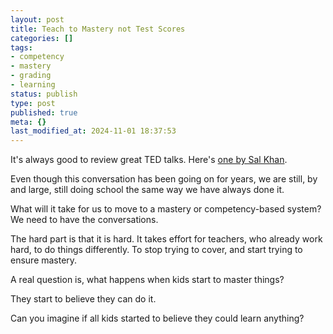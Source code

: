 ```yaml
---
layout: post
title: Teach to Mastery not Test Scores
categories: []
tags:
- competency
- mastery
- grading
- learning
status: publish
type: post
published: true
meta: {}
last_modified_at: 2024-11-01 18:37:53
---
```


It's always good to review great TED talks. Here's 
[one by Sal Khan](https://www.ted.com/talks/sal_khan_let_s_teach_for_mastery_not_test_scores/discussion?ref=nf).

Even though this conversation has been going on for years, we are still, by and large, still doing school the same way we have always done it.

What will it take for us to move to a mastery or competency-based system? We need to have the conversations.

The hard part is that it is hard. It takes effort for teachers, who already work hard, to do things differently. To stop trying to cover, and start trying to ensure mastery.

A real question is, what happens when kids start to master things?

They start to believe they can do it.

Can you imagine if 
all kids started to believe they could learn anything?
